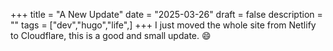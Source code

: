 +++
title = "A New Update"
date = "2025-03-26"
draft = false
description = ""
tags = ["dev","hugo","life",]
+++
I just moved the whole site from Netlify to Cloudflare, this is a good and small update. :smile: